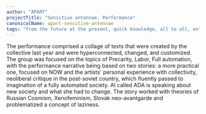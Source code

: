 ```yaml
---
author: "APART"
projectTitle: "Sensitive antennae. Performance"
canonicalName: apart-sensitive-antennae
tags: "from the future at the present, quick knowledge, all to all, extractive capitalism, desire, mother-machine, practices of ourselves, production drama, digital proletariat, practice of small movements, extensions, speculative synthesis, tongue and teeth of creativity, protocols of self-organisation, great stone"
---
```

The performance comprised a collage of texts that were created by the collective last year and were hyperconnected, changed, and customized. The group was focused on the topics of Precarity, Labor, Full automation, with the performance narrative being based on two stories: a more practical one, focused on NOW and the artists' personal experience with collectivity, neoliberal critique in the post-soviet country, which fluently passed to imagination of a fully automated society. AI called ADA is speaking about new society and what she had to change. The story worked with theories of Russian Cosmism, Xenofeminism, Slovak neo-avantgarde and problematized a concept of laziness.
